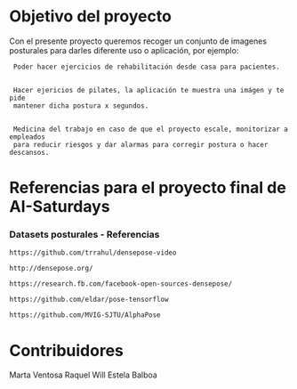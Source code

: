 # Objetivo del proyecto
  
  Con el presente proyecto queremos recoger un conjunto de imagenes posturales 
  para darles diferente uso o aplicación, por ejemplo:
  
     Poder hacer ejercicios de rehabilitación desde casa para pacientes.
     
     
     Hacer ejericios de pilates, la aplicación te muestra una imágen y te pide 
     mantener dicha postura x segundos.
     
     
     Medicina del trabajo en caso de que el proyecto escale, monitorizar a empleados
     para reducir riesgos y dar alarmas para corregir postura o hacer descansos. 
     
     

# Referencias para el proyecto final de AI-Saturdays

### Datasets posturales - Referencias

    https://github.com/trrahul/densepose-video
    
    http://densepose.org/
    
    https://research.fb.com/facebook-open-sources-densepose/
    
    https://github.com/eldar/pose-tensorflow
    
    https://github.com/MVIG-SJTU/AlphaPose

# Contribuidores

   Marta Ventosa
   Raquel
   Will
   Estela Balboa
